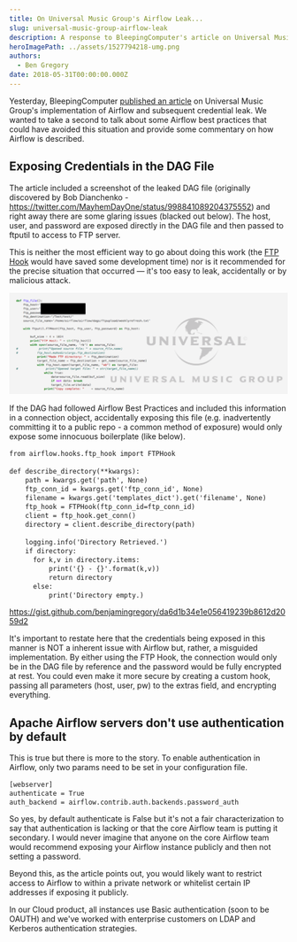 ```yaml
---
title: On Universal Music Group's Airflow Leak...
slug: universal-music-group-airflow-leak
description: A response to BleepingComputer's article on Universal Music Group's Airflow leak
heroImagePath: ../assets/1527794218-umg.png
authors:
  - Ben Gregory
date: 2018-05-31T00:00:00.000Z
---
```

<!-- markdownlint-disable-file -->
Yesterday, BleepingComputer [published an article](https://www.bleepingcomputer.com/news/security/contractor-exposes-credentials-for-universal-music-groups-it-infrastructure/) on Universal Music Group's implementation of Airflow and subsequent credential leak. We wanted to take a second to talk about some Airflow best practices that could have avoided this situation and provide some commentary on how Airflow is described. 

## Exposing Credentials in the DAG File
The article included a screenshot of the leaked DAG file (originally discovered by Bob Dianchenko - https://twitter.com/MayhemDayOne/status/998841089204375552) and right away there are some glaring issues (blacked out below). The host, user, and password are exposed directly in the DAG file and then passed to ftputil to access to FTP server. 

This is neither the most efficient way to go about doing this work (the [FTP Hook](https://github.com/apache/incubator-airflow/blob/master/airflow/contrib/hooks/ftp_hook.py#L63) would have saved some development time) nor is it recommended for the precise situation that occurred — it's too easy to leak, accidentally or by malicious attack.

![1527792478-image1024.png](../assets/1527792478-image1024.png)

If the DAG had followed Airflow Best Practices and included this information in a connection object, accidentally exposing this file (e.g. inadvertently committing it to a public repo - a common method of exposure) would only expose some innocuous boilerplate (like below). 

```
from airflow.hooks.ftp_hook import FTPHook

def describe_directory(**kwargs):
    path = kwargs.get('path', None)
    ftp_conn_id = kwargs.get('ftp_conn_id', None)
    filename = kwargs.get('templates_dict').get('filename', None)
    ftp_hook = FTPHook(ftp_conn_id=ftp_conn_id)
    client = ftp_hook.get_conn()
    directory = client.describe_directory(path)

    logging.info('Directory Retrieved.')
    if directory:
      for k,v in directory.items:
          print('{} - {}'.format(k,v))
          return directory
      else:
          print('Directory empty.)
```
https://gist.github.com/benjamingregory/da6d1b34e1e056419239b8612d2059d2

It's important to restate here that the credentials being exposed in this manner is NOT a inherent issue with Airflow but, rather, a misguided implementation.  By either using the FTP Hook, the connection would only be in the DAG file by reference and the password would be fully encrypted at rest. You could even make it more secure by creating a custom hook, passing all parameters (host, user, pw) to the extras field, and encrypting everything.


## Apache Airflow servers don't use authentication by default
This is true but there is more to the story.  To enable authentication in Airflow, only two params need to be set in your configuration file.

```
[webserver]
authenticate = True
auth_backend = airflow.contrib.auth.backends.password_auth
```

So yes, by default authenticate is False but it's not a fair characterization to say that authentication is lacking or that the core Airflow team is putting it secondary. I would never imagine that anyone on the core Airflow team would recommend exposing your Airflow instance publicly and then not setting a password. 

Beyond this, as the article points out, you would likely want to restrict access to Airflow to within a private network or whitelist certain IP addresses if exposing it publicly.

In our Cloud product, all instances use Basic authentication (soon to be OAUTH) and we've worked with enterprise customers on LDAP and Kerberos authentication strategies.